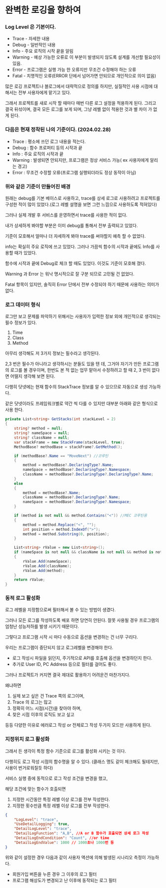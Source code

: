 # 완벽한 로깅을 향하여

### Log Level 은 기본이다.&#x20;

* Trace   -  자세한 내용
* Debug - 일반적인 내용
* Info      - 주요 로직의 시작 끝을 알림
* Warning - 예상 가능한 오류로 이 부분이 발생되지 않도록 설계를 개선할 필요성이 있음.
* Error - 프로그램은 실행 가능 한 오류지만 무조건 수정해야 하는 오류
* Fatal - 치명적인 오류(ERROR 단에서 넘어가면 안되므로 개인적으로 의미 없음)

많은 로깅 프로젝트나 블로그에서 대략적으로 정의를 하지만, 실질적인 사용 시점에 대해서는 전부 사용자에게 맡기고 있다.&#x20;

그래서 프로젝트를 새로 시작 할 때마다 매번 다른 로그 설정을 적용하게 된다. 그리고 결국 뒤섞이며, 결국 모든 로그를 보게 되며, 그냥 레벨 없이 적용한 것과 별 차이 가 없게 된다.&#x20;



### 다음은 현재 정착된 나의 기준이다. (2024.02.28)

* Trace : 평소에 쓰던 로그 내용을 적는다.&#x20;
* Debug : 함수  프로퍼티 등의 시작과 끝
* Info : 주요 로직의 시작과 끝
* Warning : 발생되면 안되지만, 프로그램은 정상 서비스 가능( ex 사용자에게 알리는 경고)
* Error : 무조건 수정할 오류(프로그램 실행되더라도 정상 동작이 아님)



### 위와 같은 기준이 만들어진 배경

원래는 debug를 기본 베이스로 사용하고, trace를 상세 로그로 사용하려고 프로젝트를 구성한  적이 많이 있었다.(로그 레벨 설명을 보면 그런 느낌으로 사용하도록 적혀있다)

그러나 실제 개발 후 서비스를 운영하면서 trace를 사용한 적이 없다.&#x20;

내가 상세하게 봐야할 부분은 이미 debug를 통해서 전부 출력되고 있었다.&#x20;

기준이 모호해서 얼마나 더 자세하게 봐야 trace를 써야할지 예측 할 수 없었다.&#x20;



info는 확실히 주요 로직에 쓰고 있었다.  그러나 가끔씩 함수의 시작과 끝에도 Info를 사용할 때가 있었다.&#x20;

함수에 시작과 끝에 Debug로 체크 할 때도 있었다. 이것도 기준이 모호해 졌다.&#x20;



Warning 과 Error 는 워낙 명시적으로 잘 구분 되므로 고민될 건 없었다.&#x20;

Fatal 항목이 있지만, 솔직히 Error 단에서 전부 수정되야 하기 때문에 사용하는 의미가 없다.&#x20;



### 로그 데이터 형식

로그만 보고 문제를 파악하기 위해서는 사용자가 입력한 정보 외에 개인적으로 생각되는 필수 정보가 있다.

1. Time
2. Class&#x20;
3. Method&#x20;

아무리 생각해도 저 3가지 정보는 필수라고 생각된다.&#x20;

2,3 번은 필수가 아니라고 생각하시는 분들도 있을 텐 데, 그거야 자기가 만든 프로그램의 로그를 볼 경우이며, 한번도 본 적 없는 업무 맡아서 수정하려고 할 때 2, 3 번이 없다면 어떨지 생각해 보면 된다.&#x20;



다행히 닷넷에는 현재 함수의 StackTrace 정보를 알 수 있으므로 자동으로 생성 가능하다.&#x20;

같은 닷넷이라도 프레임워크별로 약간 씩 다를 수 있지만 대부분 아래와 같은 형식으로 사용 한다.&#x20;

```csharp
private List<string> GetStacks(int stackLevel = 2)
{
    string? method = null;
    string? nameSpace = null;
    string? className = null;
    var stackFrame = new StackFrame(stackLevel, true);
    MethodBase? methodBase = stackFrame?.GetMethod();

    if (methodBase?.Name == "MoveNext") //코루틴
    {
        method = methodBase?.DeclaringType?.Name;
        nameSpace = methodBase?.DeclaringType?.Namespace;
        className = methodBase?.DeclaringType?.DeclaringType?.Name;
    }
    else
    {
        method = methodBase?.Name;
        className = methodBase?.DeclaringType?.Name;
        nameSpace = methodBase?.DeclaringType?.Namespace;
    }

    if (method is not null && method.Contains("<")) //MEC 코루틴용
    {
        method = method.Replace("<", "");
        int position = method.IndexOf(">");
        method = method.Substring(0, position);
    }

    List<string> rValue = new List<string>();
    if (nameSpace is not null && className is not null && method is not null)
    {
        rValue.Add(nameSpace);
        rValue.Add(className);
        rValue.Add(method);
    }
    return rValue;
}
```



### 동적 로그 활성화

로그 레벨을 지정함으로써 필터해서 볼 수 있는 방법이 생겼다. &#x20;

그러나 모든 로그를 작성하도록 배포 하면 당연히 안된다. 잘못 사용될 경우 프로그램의 엄청난 성능저하를 발생 시키기 때문이다. &#x20;

그렇다고 프로그램 시작 시 마다 수동으로 옵션을 변경하는 건 너무 구리다.&#x20;

우리는 프로그램이 중단되지 않고 로그레벨을 변경해야 한다.&#x20;

* 로그 작성시 파일을 읽던지, 주기적으로  API를 호출해 옵션을 변경하던지 한다.&#x20;
* 추가로 User ID, PC Address 등으로 필터를 걸어도 좋다.&#x20;



그러나 프로젝트가 커지면 결국 제대로 활용하기 어려운건 마찬가지다.&#x20;

왜냐하면&#x20;

1. 실제 보고 싶은 건 Trace 쪽의 로그이며, &#x20;
2. Trace 의 로그는 많고
3. 정확히 어느 시점(시간)을 찾아야 하며,&#x20;
4. 찾은 시점 이후의 로직도 보고 싶고

등등 다양한 이유로 에러로그 작성 or 전체로그 작성 두가지 모드만 사용하게 된다.&#x20;



### 지정위치 로그 활성화

그래서 든 생각이 특정 함수 기준으로 로그를 활성화 시키는 것 이다.&#x20;

다행히도 로그 작성 시점의 함수명을 알 수 있다.  (클래스 명도 같이 체크해도 될테지만, 사용이 번거로워질듯 하다)



서비스 실행 중에 동적으로 로그 작성 조건을 변경을 했고,

해당 조건에 맞는 함수가 호출되면

1. 지정한 시간동안 특정 레벨 이상 로그를 전부 작성한다.
2. 지정한 횟수만큼 특정 레벨 이상 로그를 전부 작성한다.&#x20;

```json
{
    "LogLevel": "trace",
    "UseDetailLogging": true,
    "DetailLogLevel": "trace",
    "DetailLogFunction": "A,B", //A or B 함수가 호출되면 상세 로그 작성
    "DetailLogEndCondition": "Count", //or time
    "DetailLogEndValue": 1000 // 1000초나 1000번 등
}
```

위와 같이 설정한 경우 다음과 같이 사용자 액션에 의해 발생된 시나리오 측정이 가능하다.

* 회원가입 버튼을 누른 경우 그 이후의 로그 필터
* 프로그램 해상도가 변경되고 난 이후에 동작되는 로그 필터

